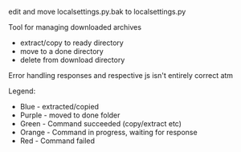 edit and move localsettings.py.bak to localsettings.py

Tool for managing downloaded archives
* extract/copy to ready directory
* move to a done directory
* delete from download directory

Error handling responses and respective js isn't entirely correct atm

Legend:
* Blue - extracted/copied
* Purple - moved to done folder
* Green - Command succeeded (copy/extract etc)
* Orange - Command in progress, waiting for response
* Red - Command failed


